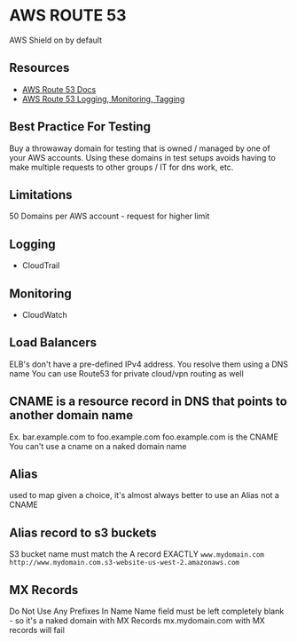 # AWS ROUTE 53
AWS Shield on by default

## Resources
- [AWS Route 53 Docs](https://docs.aws.amazon.com/Route53/latest/DeveloperGuide/Welcome.html)
- [AWS Route 53 Logging, Monitoring, Tagging](https://docs.aws.amazon.com/Route53/latest/DeveloperGuide/integration-with-other-services.html#integration-logging-monitoring-tagging)

## Best Practice For Testing

Buy a throwaway domain for testing that is owned / managed by one of your AWS
accounts. Using these domains in test setups avoids having to make multiple
requests to other groups / IT for dns work, etc.

## Limitations

50 Domains per AWS account - request for higher limit

## Logging
- CloudTrail

## Monitoring
- CloudWatch

## Load Balancers

ELB's don't have a pre-defined IPv4 address. You resolve them using a DNS name
You can use Route53 for private cloud/vpn routing as well

## CNAME is a resource record in DNS that points to another domain name

Ex. bar.example.com to foo.example.com foo.example.com is the CNAME
You can't use a cname on a naked domain name

## Alias

used to map
given a choice, it's almost always better to use an Alias not a CNAME

## Alias record to s3 buckets

S3 bucket name must match the A record EXACTLY
`www.mydomain.com`
`http://www.mydomain.com.s3-website-us-west-2.amazonaws.com`

## MX Records

Do Not Use Any Prefixes In Name
Name field must be left completely blank - so it's a naked domain with MX Records
mx.mydomain.com with MX records will fail
